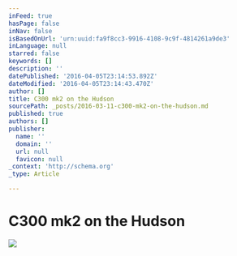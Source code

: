 ```yaml
---
inFeed: true
hasPage: false
inNav: false
isBasedOnUrl: 'urn:uuid:fa9f8cc3-9916-4108-9c9f-4814261a9de3'
inLanguage: null
starred: false
keywords: []
description: ''
datePublished: '2016-04-05T23:14:53.892Z'
dateModified: '2016-04-05T23:14:43.470Z'
author: []
title: C300 mk2 on the Hudson
sourcePath: _posts/2016-03-11-c300-mk2-on-the-hudson.md
published: true
authors: []
publisher:
  name: ''
  domain: ''
  url: null
  favicon: null
_context: 'http://schema.org'
_type: Article

---
```

# C300 mk2 on the Hudson
![](https://the-grid-user-content.s3-us-west-2.amazonaws.com/cc531bb4-9cde-4309-a7af-79b96a994c5a.png)
